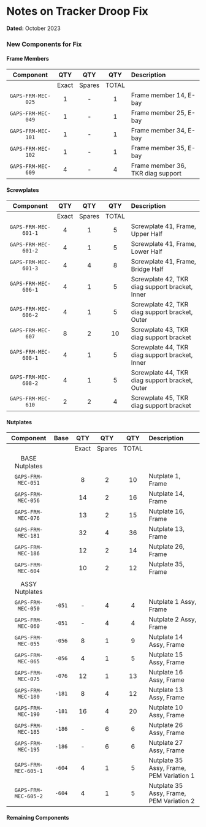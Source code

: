 # Notes on Tracker Droop Fix

**Dated:** October 2023

### New Components for Fix

#### Frame Members

|     Component      |  QTY  |  QTY   |  QTY  | Description                       |
|:------------------:|:-----:|:------:|:-----:|:----------------------------------|
|                    | Exact | Spares | TOTAL |                                   |
| `GAPS-FRM-MEC-025` |   1   |   -    |   1   | Frame member 14, E-bay            |
| `GAPS-FRM-MEC-049` |   1   |   -    |   1   | Frame member 25, E-bay            |
| `GAPS-FRM-MEC-101` |   1   |   -    |   1   | Frame member 34, E-bay            |
| `GAPS-FRM-MEC-102` |   1   |   -    |   1   | Frame member 35, E-bay            |
| `GAPS-FRM-MEC-609` |   4   |   -    |   4   | Frame member 36, TKR diag support |

#### Screwplates

|      Component       |  QTY  |  QTY   |  QTY  | Description                                    |
|:--------------------:|:-----:|:------:|:-----:|:-----------------------------------------------|
|                      | Exact | Spares | TOTAL |                                                |
| `GAPS-FRM-MEC-601-1` |   4   |   1    |   5   | Screwplate 41, Frame, Upper Half               |
| `GAPS-FRM-MEC-601-2` |   4   |   1    |   5   | Screwplate 41, Frame, Lower Half               |
| `GAPS-FRM-MEC-601-3` |   4   |   4    |   8   | Screwplate 41, Frame, Bridge Half              |
| `GAPS-FRM-MEC-606-1` |   4   |   1    |   5   | Screwplate 42, TKR diag support bracket, Inner |
| `GAPS-FRM-MEC-606-2` |   4   |   1    |   5   | Screwplate 42, TKR diag support bracket, Outer |
|  `GAPS-FRM-MEC-607`  |   8   |   2    |  10   | Screwplate 43, TKR diag support bracket        |
| `GAPS-FRM-MEC-608-1` |   4   |   1    |   5   | Screwplate 44, TKR diag support bracket, Inner |
| `GAPS-FRM-MEC-608-2` |   4   |   1    |   5   | Screwplate 44, TKR diag support bracket, Outer |
|  `GAPS-FRM-MEC-610`  |   2   |   2    |   4   | Screwplate 45, TKR diag support bracket        |

#### Nutplates

|      Component       |  Base  |  QTY  |  QTY   |  QTY  | Description                              |
|:--------------------:|:------:|:-----:|:------:|:-----:|:-----------------------------------------|
|                      |        | Exact | Spares | TOTAL |                                          |
|    BASE Nutplates    |        |       |        |       |                                          |
|  `GAPS-FRM-MEC-051`  |        |   8   |   2    |  10   | Nutplate 1, Frame                        |
|  `GAPS-FRM-MEC-056`  |        |  14   |   2    |  16   | Nutplate 14, Frame                       |
|  `GAPS-FRM-MEC-076`  |        |  13   |   2    |  15   | Nutplate 16, Frame                       |
|  `GAPS-FRM-MEC-181`  |        |  32   |   4    |  36   | Nutplate 13, Frame                       |
|  `GAPS-FRM-MEC-186`  |        |  12   |   2    |  14   | Nutplate 26, Frame                       |
|  `GAPS-FRM-MEC-604`  |        |  10   |   2    |  12   | Nutplate 35, Frame                       |
|                      |        |       |        |       |                                          |
|    ASSY Nutplates    |        |       |        |       |                                          |
|  `GAPS-FRM-MEC-050`  | `-051` |   -   |   4    |   4   | Nutplate 1 Assy, Frame                   |
|  `GAPS-FRM-MEC-060`  | `-051` |   -   |   4    |   4   | Nutplate 2 Assy, Frame                   |
|  `GAPS-FRM-MEC-055`  | `-056` |   8   |   1    |   9   | Nutplate 14 Assy, Frame                  |
|  `GAPS-FRM-MEC-065`  | `-056` |   4   |   1    |   5   | Nutplate 15 Assy, Frame                  |
|  `GAPS-FRM-MEC-075`  | `-076` |  12   |   1    |  13   | Nutplate 16 Assy, Frame                  |
|  `GAPS-FRM-MEC-180`  | `-181` |   8   |   4    |  12   | Nutplate 13 Assy, Frame                  |
|  `GAPS-FRM-MEC-190`  | `-181` |  16   |   4    |  20   | Nutplate 10 Assy, Frame                  |
|  `GAPS-FRM-MEC-185`  | `-186` |   -   |   6    |   6   | Nutplate 26 Assy, Frame                  |
|  `GAPS-FRM-MEC-195`  | `-186` |   -   |   6    |   6   | Nutplate 27 Assy, Frame                  |
| `GAPS-FRM-MEC-605-1` | `-604` |   4   |   1    |   5   | Nutplate 35 Assy, Frame, PEM Variation 1 |
| `GAPS-FRM-MEC-605-2` | `-604` |   4   |   1    |   5   | Nutplate 35 Assy, Frame, PEM Variation 2 |


#### Remaining Components


